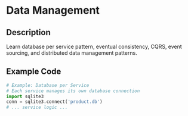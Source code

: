 # Data Management

## Description
Learn database per service pattern, eventual consistency, CQRS, event sourcing, and distributed data management patterns.

## Example Code
```python
# Example: Database per Service
# Each service manages its own database connection
import sqlite3
conn = sqlite3.connect('product.db')
# ... service logic ...
```
